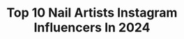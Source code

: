 ---
title: Top 10 Nail Artists Instagram Influencers In 2024
description: >-
  Find top nail artists Instagram influencers in 2024. Most popular hashtags: #nailart #nails #nailsofinstagram #nailinspo.
platform: Instagram
hits: 1315
text_top: See the best Instagram influencers on inBeat.
text_bottom: Our database aggregates 1315 Instagram influencers like this for you to connect with.
profiles:
  - username: "tiararkelly"
    fullname: >-
      Tiara "Barbie" Kelly
    bio: >-
      LA | they/them🏳️‍⚧️ Non Binary ICON • Model • Dancer • Influencer • Press-on Nail Artist 📥 DM to order Brand Partnerships/Bookings: bbentonn@gmail.com
    location: "United States"
    followers: 28647
    engagement: 404
    commentsToLikes: 0.023167
    id: ck0u7iz0x4weg0i19kn4duuxv
    verified: false
    hashtags: "#greece, #nonbinary, #dancer, #fyp"
  - username: "rebeccaramsdale"
    fullname: >-
      Rebecca Ramsdale
    bio: >-
      Nail artist 💅 @rebeccapaintsnails hello@rebeccaramsdale.com 💌 Toronto ⚡️
    location: "Canada"
    followers: 8192
    engagement: 610
    commentsToLikes: 0.060214
    id: ck6tmkrsz80rb0j7195bi42j0
    verified: false
    hashtags: "#unboxing, #marcjacobs, #pursecollection, #13"
  - username: "nailson7th"
    fullname: >-
      Jenny bui
    bio: >-
      Celebrity Nail Artist Nail Artist of the year winner AIA award BRAND/PR : jennybuiteam@gmail.com
    location: "United States"
    followers: 1350698
    engagement: 558
    commentsToLikes: 0.009921
    id: ck14i7udbe2qc0i199jwmfbxd
    verified: true
    hashtags: "#nails, #queenofbling, #fashion, #apresgelx"
  - username: "gelsbybry"
    fullname: >-
      Bryony Howell
    bio: >-
      Nail Artist & Educator @the_gelbottle_inc Brand Ambassador @thenailclubco Training Academy
    location: "United Kingdom"
    followers: 309787
    engagement: 439
    commentsToLikes: 0.022977
    id: ckprgrd7x8a3t0j23646r362o
    verified: false
    hashtags: "#metallicnails, #frenchtips, #babypink, #summernails"
  - username: "chaunlegend"
    fullname: >-
      Chaun Legend
    bio: >-
      ▪️Celebrity Nail Artist 🇰🇭 ▪️LosAngeles ▪️ @chaunlegendnails 7/1/24 ▪️Agent:Jose@theonly.agency
    location: "United States"
    followers: 1146817
    engagement: 250
    commentsToLikes: 0.063219
    id: ck0tw1lhidmnq0i197m7mcdq0
    verified: false
    hashtags: "#chaunlegend, #zara, #zarabeauty, #thereisnobeautyonlybeauties"
  - username: "feliciadeebeauty"
    fullname: >-
      felicia | nail artist
    bio: >-
      welcome to my life as a nail artist ✌🏼 home studio | wpg natural nails only • not currently accepting new clients •
    location: "Canada"
    followers: 12050
    engagement: 286
    commentsToLikes: 0.023738
    id: ckap7ki3nkgnc0i780kzfw2qb
    verified: false
    hashtags: "#wpg, #almondnails, #nailtech, #nudenails"
  - username: "gieos.room"
    fullname: >-
      Stephanie holland
    bio: >-
      Nail Artist & Content Creator. @the_gelbottle_inc Content expert. New Clients Welcome. Stafford Based. @m.u.s.e.thesalon co-owner
    location: "United Kingdom"
    followers: 80406
    engagement: 269
    commentsToLikes: 0.023743
    id: ckxv7u296d62s0j23qlx2n4zp
    verified: false
    hashtags: "#nailsoftheday, #chromenails, #whitenails, #nailsofinstagram"
  - username: "hnnailsbyhoney"
    fullname: >-
      Honey Phan
    bio: >-
      CEO/Founder of @honeysnailsecret Georgia USA Nail Educator Nail Artist Nail Supply Distributors NOT ACCEPTING CLIENTS
    location: "United States"
    followers: 383129
    engagement: 220
    commentsToLikes: 0.007247
    id: ck0tzerb1q3f40i1941rp2fwe
    verified: false
    hashtags: "#squarenails, #nailsof2021, #bluenails, #discogel"
  - username: "bysarah____"
    fullname: >-
      SARAH WOODS
    bio: >-
      Manicurist, Nail Artist & Educator Founder @woonailsuk Liverpool UK | L36 BA @glossifyofficial Bookings & courses link ⬇️
    location: "United Kingdom"
    followers: 109163
    engagement: 214
    commentsToLikes: 0.018297
    id: ck5zv8qu33rzm0i14en2jzmih
    verified: false
    hashtags: "#naturalnails, #gelnails, #loveglossify, #showscratch"
  - username: "kirstymeakin"
    fullname: >-
      Kirsty Meakin
    bio: >-
      Nail artist | Nail inspo | Nail tutorials | Nail courses 📧 nails@kirstymeakin.com 🛍️ www.kirstymeakin.com 🎥 YouTube - Kirsty Meakin Nails
    location: "United Kingdom"
    followers: 259195
    engagement: 101
    commentsToLikes: 0.019088
    id: ck15rajpb6z4h0i19uqprzxuv
    verified: true
    hashtags: "#swarovski, #longnails, #naturalnails, #crafts"
---